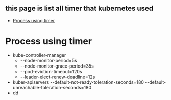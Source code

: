 this page is list all timer that kubernetes used
----
- [Process using timer](#process-using-timer)

# Process using timer
* kube-controller-manager
  * --node-monitor-period=5s 
  * --node-monitor-grace-period=35s 
  * --pod-eviction-timeout=120s 
  * --leader-elect-renew-deadline=12s
* kuber-apiservers
  --default-not-ready-toleration-seconds=180 
  --default-unreachable-toleration-seconds=180
* dd
